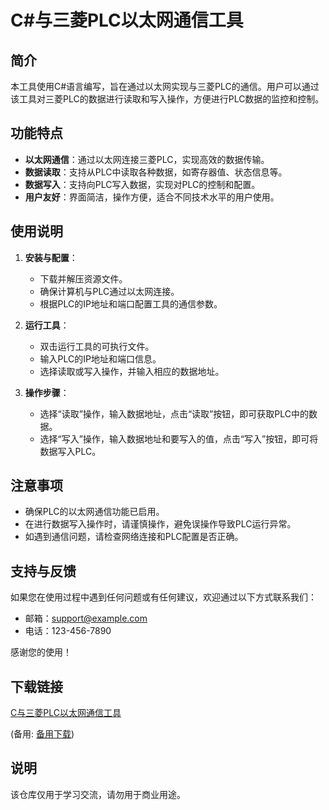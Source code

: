 # C#与三菱PLC以太网通信工具

## 简介
本工具使用C#语言编写，旨在通过以太网实现与三菱PLC的通信。用户可以通过该工具对三菱PLC的数据进行读取和写入操作，方便进行PLC数据的监控和控制。

## 功能特点
- **以太网通信**：通过以太网连接三菱PLC，实现高效的数据传输。
- **数据读取**：支持从PLC中读取各种数据，如寄存器值、状态信息等。
- **数据写入**：支持向PLC写入数据，实现对PLC的控制和配置。
- **用户友好**：界面简洁，操作方便，适合不同技术水平的用户使用。

## 使用说明
1. **安装与配置**：
   - 下载并解压资源文件。
   - 确保计算机与PLC通过以太网连接。
   - 根据PLC的IP地址和端口配置工具的通信参数。

2. **运行工具**：
   - 双击运行工具的可执行文件。
   - 输入PLC的IP地址和端口信息。
   - 选择读取或写入操作，并输入相应的数据地址。

3. **操作步骤**：
   - 选择“读取”操作，输入数据地址，点击“读取”按钮，即可获取PLC中的数据。
   - 选择“写入”操作，输入数据地址和要写入的值，点击“写入”按钮，即可将数据写入PLC。

## 注意事项
- 确保PLC的以太网通信功能已启用。
- 在进行数据写入操作时，请谨慎操作，避免误操作导致PLC运行异常。
- 如遇到通信问题，请检查网络连接和PLC配置是否正确。

## 支持与反馈
如果您在使用过程中遇到任何问题或有任何建议，欢迎通过以下方式联系我们：
- 邮箱：support@example.com
- 电话：123-456-7890

感谢您的使用！

## 下载链接
[C与三菱PLC以太网通信工具](https://pan.quark.cn/s/880a3ac9306d) 

(备用: [备用下载](https://pan.baidu.com/s/1bYRMjDYWkqOnzCyadOMLMg?pwd=1234))

## 说明

该仓库仅用于学习交流，请勿用于商业用途。
